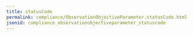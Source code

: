 ```yaml
---
title: statusCode
permalink: compliance/ObservationObjectiveParameter.statusCode.html
jsonid: compliance_observationobjectiveparameter_statuscode
---
```


